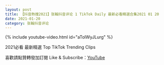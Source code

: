 ```yaml
---
layout: post
title: 【抖音熱搜2021】张翰抖音评论 1 TikTok Daily 最新必看精選合集2021 01 20
date: 2021-01-20
category: 张翰抖音评论
---
```


{% include youtube-video.html id="aTolWyJLurg" %}

2021必看 最新精選 Top TikTok Trending Clips

喜歡請點贊轉發加訂閱 Like & Subscribe：[YouTube](https://www.youtube.com/channel/UCAoR7VcanIPd04uEq_GIylA/videos)

